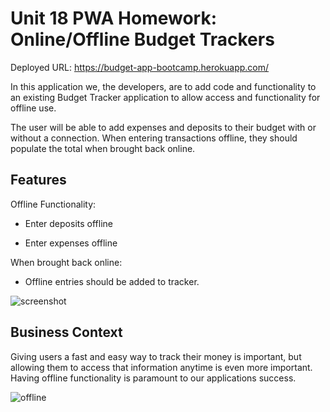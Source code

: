 # Unit 18 PWA Homework: Online/Offline Budget Trackers

Deployed URL: https://budget-app-bootcamp.herokuapp.com/

In this application we, the developers, are to add code and functionality to an existing Budget Tracker application to allow access and functionality for offline use. 

The user will be able to add expenses and deposits to their budget with or without a connection. When entering transactions offline, they should populate the total when brought back online.

## Features

Offline Functionality:

  * Enter deposits offline

  * Enter expenses offline

When brought back online:

  * Offline entries should be added to tracker.

  ![screenshot](https://user-images.githubusercontent.com/65369173/99339938-e0862000-283b-11eb-90fb-3179daeb320d.png)



## Business Context

Giving users a fast and easy way to track their money is important, but allowing them to access that information anytime is even more important. Having offline functionality is paramount to our applications success.

![offline](https://user-images.githubusercontent.com/65369173/99350398-18e52880-2853-11eb-953c-4751f3509c67.png)







